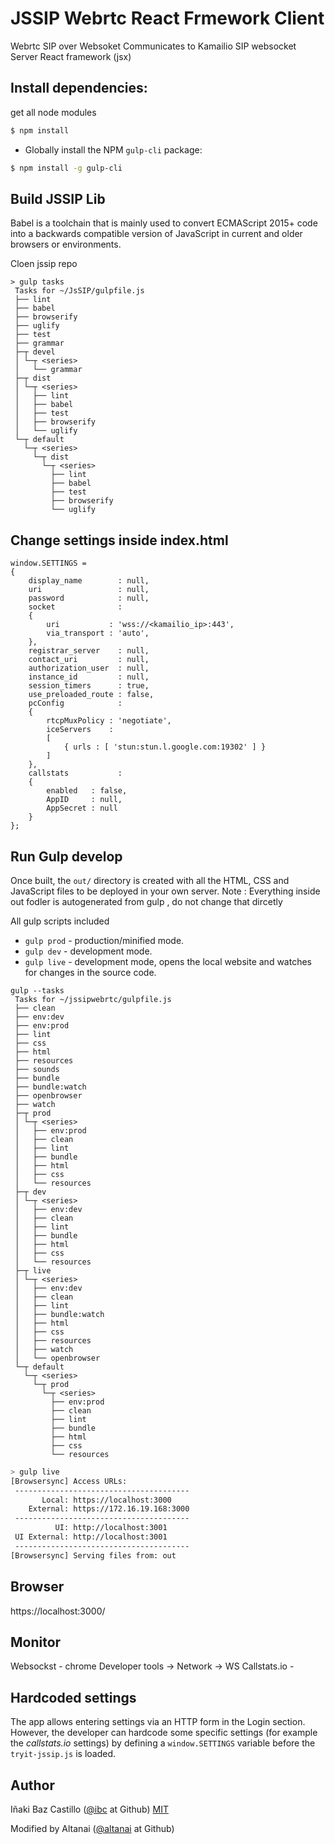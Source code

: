 # JSSIP Webrtc React Frmework Client 

Webrtc 
SIP over Websoket
Communicates to Kamailio SIP websocket Server 
React framework (jsx)

## Install dependencies:

get all node modules

```bash
$ npm install
```
* Globally install the NPM `gulp-cli` package:
```bash
$ npm install -g gulp-cli
```

## Build JSSIP Lib

Babel is a toolchain that is mainly used to convert ECMAScript 2015+ code into a backwards compatible version of JavaScript in current and older browsers or environments.

Cloen jssip repo
```
> gulp tasks
 Tasks for ~/JsSIP/gulpfile.js
 ├── lint
 ├── babel
 ├── browserify
 ├── uglify
 ├── test
 ├── grammar
 ├─┬ devel
 │ └─┬ <series>
 │   └── grammar
 ├─┬ dist
 │ └─┬ <series>
 │   ├── lint
 │   ├── babel
 │   ├── test
 │   ├── browserify
 │   └── uglify
 └─┬ default
   └─┬ <series>
     └─┬ dist
       └─┬ <series>
         ├── lint
         ├── babel
         ├── test
         ├── browserify
         └── uglify
```

##  Change settings inside index.html
```
window.SETTINGS =
{
	display_name        : null,
	uri                 : null,
	password            : null,
	socket              :
	{
		uri           : 'wss://<kamailio_ip>:443',
		via_transport : 'auto',
	},
	registrar_server    : null,
	contact_uri         : null,
	authorization_user  : null,
	instance_id         : null,
	session_timers      : true,
	use_preloaded_route : false,
	pcConfig            :
	{
		rtcpMuxPolicy : 'negotiate',
		iceServers    :
		[
			{ urls : [ 'stun:stun.l.google.com:19302' ] }
		]
	},
	callstats           :
	{
		enabled   : false,
		AppID     : null,
		AppSecret : null
	}
};
```
## Run Gulp develop

Once built, the `out/` directory is created with all the HTML, CSS and JavaScript files to be deployed in your own server.
Note : Everything inside out fodler is autogenerated from gulp , do not change that dircetly 

All gulp scripts included 
  * `gulp prod`  - production/minified mode.
  * `gulp dev` - development mode.
  * `gulp live` - development mode, opens the local website and watches for changes in the source code.

```
gulp --tasks
 Tasks for ~/jssipwebrtc/gulpfile.js
 ├── clean
 ├── env:dev
 ├── env:prod
 ├── lint
 ├── css
 ├── html
 ├── resources
 ├── sounds
 ├── bundle
 ├── bundle:watch
 ├── openbrowser
 ├── watch
 ├─┬ prod
 │ └─┬ <series>
 │   ├── env:prod
 │   ├── clean
 │   ├── lint
 │   ├── bundle
 │   ├── html
 │   ├── css
 │   └── resources
 ├─┬ dev
 │ └─┬ <series>
 │   ├── env:dev
 │   ├── clean
 │   ├── lint
 │   ├── bundle
 │   ├── html
 │   ├── css
 │   └── resources
 ├─┬ live
 │ └─┬ <series>
 │   ├── env:dev
 │   ├── clean
 │   ├── lint
 │   ├── bundle:watch
 │   ├── html
 │   ├── css
 │   ├── resources
 │   ├── watch
 │   └── openbrowser
 └─┬ default
   └─┬ <series>
     └─┬ prod
       └─┬ <series>
         ├── env:prod
         ├── clean
         ├── lint
         ├── bundle
         ├── html
         ├── css
         └── resources
```

```bash
> gulp live
[Browsersync] Access URLs:
 ---------------------------------------
       Local: https://localhost:3000
    External: https://172.16.19.168:3000
 ---------------------------------------
          UI: http://localhost:3001
 UI External: http://localhost:3001
 ---------------------------------------
[Browsersync] Serving files from: out
```

## Browser 

https://localhost:3000/

## Monitor 

Websockst - chrome Developer tools -> Network -> WS
Callstats.io - 

## Hardcoded settings

The app allows entering settings via an HTTP form in the Login section. However, the developer can hardcode some specific settings (for example the _callstats.io_  settings) by defining a `window.SETTINGS` variable before the `tryit-jssip.js` is loaded.


## Author

Iñaki Baz Castillo ([@ibc](https://github.com/ibc/) at Github)
[MIT](./LICENSE)

Modified by Altanai  ([@altanai](https://github.com/altanai/) at Github)